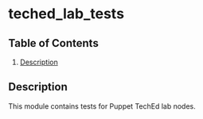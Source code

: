 # teched_lab_tests

## Table of Contents

1. [Description](#description)

## Description

This module contains tests for Puppet TechEd lab nodes.